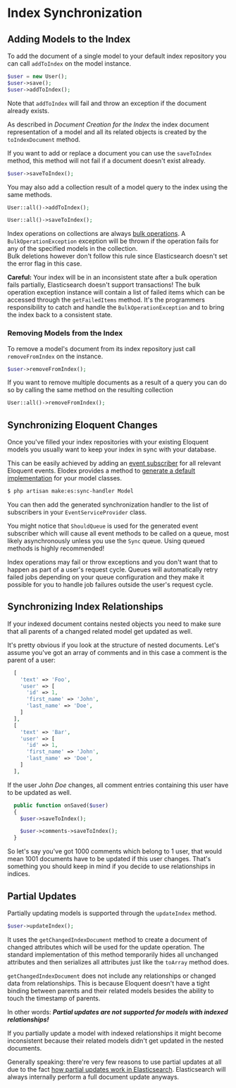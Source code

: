 # Index Synchronization

## Adding Models to the Index
To add the document of a single model to your default index repository you can call `addToIndex` on the model instance.
```php
$user = new User();
$user->save();
$user->addToIndex();
```
Note that `addToIndex` will fail and throw an exception if the document already exists.

As described in _Document Creation for the Index_ the index document representation of a model and all its related objects is created by the `toIndexDocument` method.

If you want to add or replace a document you can use the `saveToIndex` method, this method will not fail if a document doesn't exist already.
```php
$user->saveToIndex();
```

You may also add a collection result of a model query to the index using the same methods.
```php
User::all()->addToIndex();

User::all()->saveToIndex();
```

Index operations on collections are always [bulk operations][Elasticsearch bulk API].
A `BulkOperationException` exception will be thrown if the operation fails for any of the specified models in the collection.  
Bulk deletions however don't follow this rule since Elasticsearch doesn't set the error flag in this case.

**Careful:** Your index will be in an inconsistent state after a bulk operation fails partially, Elasticsearch doesn't support transactions!
The bulk operation exception instance will contain a list of failed items which can be accessed through the `getFailedItems` method.
It's the programmers responsibility to catch and handle the `BulkOperationException` and to bring the index back to a consistent state.


### Removing Models from the Index
To remove a model's document from its index repository just call `removeFromIndex` on the instance.

```php
$user->removeFromIndex();
```

If you want to remove multiple documents as a result of a query you can do so by calling the same method on the resulting collection
```php
User::all()->removeFromIndex();
```


## Synchronizing Eloquent Changes
Once you've filled your index repositories with your existing Eloquent models you usually want to keep your index in sync with your database.

This can be easily achieved by adding an [event subscriber][Laravel Event Subscribers] for all relevant Eloquent events.
Elodex provides a method to [generate a default implementation](10_Artisan-Commands.md#creating-eloquent-synchronization-handlers) for your model classes.
```bash
$ php artisan make:es:sync-handler Model
```
You can then add the generated synchronization handler to the list of subscribers in your `EventServiceProvider` class.

You might notice that `ShouldQueue` is used for the generated event subscriber which will cause all event methods to be called on a queue, most likely asynchronously unless you use the `Sync` queue.
Using queued methods is highly recommended!

Index operations may fail or throw exceptions and you don't want that to happen as part of a user's request cycle.
Queues will automatically retry failed jobs depending on your queue configuration and they make it possible for you to handle job failures outside the user's request cycle.


## Synchronizing Index Relationships
If your indexed document contains nested objects you need to make sure that all parents of a changed related model get updated as well.

It's pretty obvious if you look at the structure of nested documents. Let's assume you've got an array of comments and in this case a comment is the parent of a user:
```php
  [
    'text' => 'Foo',
    'user' => [
      'id' => 1,
      'first_name' => 'John',
      'last_name' => 'Doe',
    ]
  ],
  [
    'text' => 'Bar',
    'user' => [
      'id' => 1,
      'first_name' => 'John',
      'last_name' => 'Doe',
    ]
  ],
```

If the user _John Doe_ changes, all comment entries containing this user have to be updated as well.
```php
  public function onSaved($user)
  {
    $user->saveToIndex();

    $user->comments->saveToIndex();
  }
```

So let's say you've got 1000 comments which belong to 1 user, that would mean 1001 documents have to be updated if this user changes.
That's something you should keep in mind if you decide to use relationships in indices.


## Partial Updates
Partially updating models is supported through the `updateIndex` method.

```php
$user->updateIndex();
```

It uses the `getChangedIndexDocument` method to create a document of changed attributes which will be used for the update operation.
The standard implementation of this method temporarily hides all unchanged attributes and then serializes all attributes just like the `toArray` method does.

`getChangedIndexDocument` does not include any relationships or changed data from relationships.
This is because Eloquent doesn't have a tight binding between parents and their related models besides the ability to touch the timestamp of parents.

In other words: ***Partial updates are not supported for models with indexed relationships!***

If you partially update a model with indexed relationships it might become inconsistent because their related models didn't get updated in the nested documents.

Generally speaking: there're very few reasons to use partial updates at all due to the fact [how partial updates work in Elasticsearch][Elasticsearch partial updates].
Elasticsearch will always internally perform a full document update anyways.


[Laravel Event Subscribers]: https://laravel.com/docs/5.2/events#event-subscribers "Laravel Event Subscribers"
[Elasticsearch bulk API]: https://www.elastic.co/guide/en/elasticsearch/reference/current/docs-bulk.html "Elasticsearch bulk API"
[Elasticsearch partial updates]: https://www.elastic.co/guide/en/elasticsearch/guide/current/partial-updates.html "Elasticsearch partial updates"
